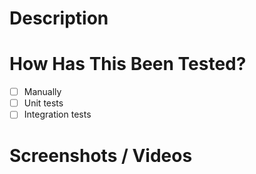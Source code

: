 # Description

<!-- Please include a brief description of the change -->

# How Has This Been Tested?

<!-- Please describe how you tested your changes. -->

- [ ] Manually
- [ ] Unit tests
- [ ] Integration tests

# Screenshots / Videos

<!-- If applicable, please include relevant screenshots or videos of the change. If not applicable, please remove this section. -->